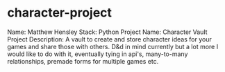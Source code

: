 # character-project 
Name: Matthew Hensley
Stack: Python
Project Name: Character Vault
Project Description: A vault to create and store character ideas for your games and share those with others. D&d in mind currently but a lot more 
I would like to do with it, eventually tying in api's, many-to-many relationships, premade forms for multiple games etc.
